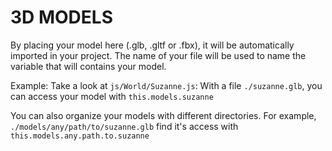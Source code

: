 # 3D MODELS

By placing your model here (.glb, .gltf or .fbx), it will be automatically imported in your project.
The name of your file will be used to name the variable that will contains your model.

Example:
Take a look at `js/World/Suzanne.js`:
With a file `./suzanne.glb`, you can access your model with `this.models.suzanne`

You can also organize your models with different directories.
For example, `./models/any/path/to/suzanne.glb` find it's access with `this.models.any.path.to.suzanne`